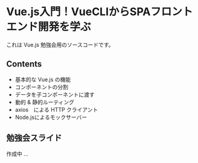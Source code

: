# Vue.js入門！VueCLIからSPAフロントエンド開発を学ぶ

これは Vue.js 勉強会用のソースコードです。

## Contents

* 基本的な Vue.js の機能
* コンポーネントの分割
* データを子コンポーネントに渡す
* 動的 & 静的ルーティング
* axios　による HTTP クライアント
* Node.jsによるモックサーバー

## 勉強会スライド
作成中 ...